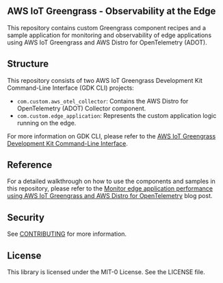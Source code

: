 ## AWS IoT Greengrass - Observability at the Edge

This repository contains custom Greengrass component recipes and a sample application for monitoring and observability of edge applications using AWS IoT Greengrass and AWS Distro for OpenTelemetry (ADOT).

## Structure

This repository consists of two AWS IoT Greengrass Development Kit Command-Line Interface (GDK CLI) projects:

- `com.custom.aws_otel_collector`: Contains the AWS Distro for OpenTelemetry (ADOT) Collector component.
- `com.custom.edge_application`: Represents the custom application logic running on the edge.

For more information on GDK CLI, please refer to the [AWS IoT Greengrass Development Kit Command-Line Interface](https://docs.aws.amazon.com/greengrass/v2/developerguide/greengrass-development-kit-cli.html).

## Reference

For a detailed walkthrough on how to use the components and samples in this repository, please refer to the [Monitor edge application performance using AWS IoT Greengrass and AWS Distro for OpenTelemetry](https://aws.amazon.com/blogs/iot/) blog post.

## Security

See [CONTRIBUTING](CONTRIBUTING.md#security-issue-notifications) for more information.

## License

This library is licensed under the MIT-0 License. See the LICENSE file.

